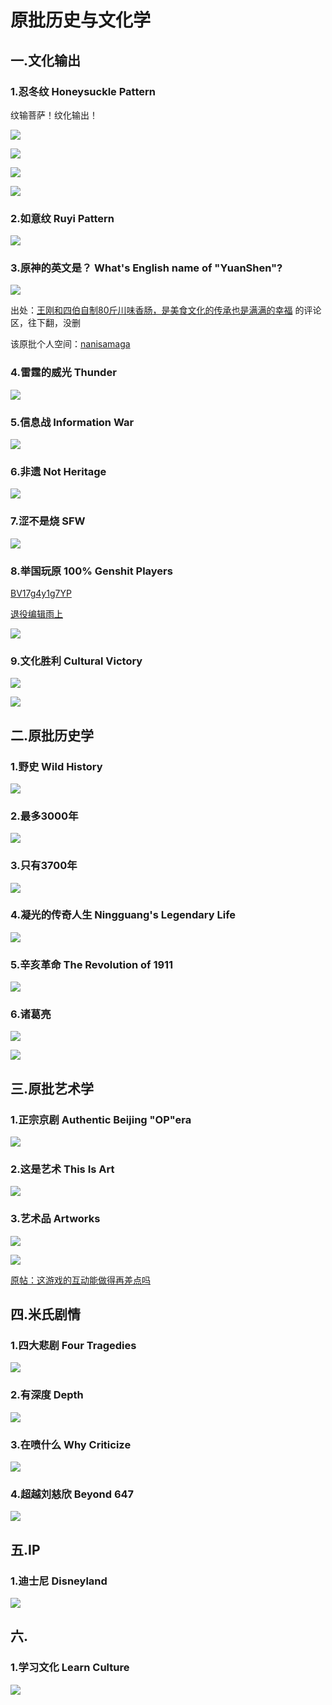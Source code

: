 # 原批历史与文化学

## 一.文化输出

### 1.忍冬纹  Honeysuckle Pattern

纹输菩萨！纹化输出！

![](https://github.com/DreamingCats/GenshitJokes/raw/main/genshitjokes/原批历史与文化学/忍冬纹1.jpg)

![](https://github.com/DreamingCats/GenshitJokes/raw/main/genshitjokes/原批历史与文化学/忍冬纹2.jpg)

![](https://github.com/DreamingCats/GenshitJokes/raw/main/genshitjokes/原批历史与文化学/忍冬纹3.jpg)

![](https://github.com/DreamingCats/GenshitJokes/raw/main/genshitjokes/原批历史与文化学/文化输出专区/忍冬纹与生理结构.jpg)

### 2.如意纹   Ruyi Pattern

![](https://github.com/DreamingCats/GenshitJokes/raw/main/genshitjokes/原批历史与文化学/如意纹.jpg)

### 3.原神的英文是？ What's English name of "YuanShen"?

![](https://github.com/DreamingCats/GenshitJokes/raw/main/genshitjokes/原批历史与文化学/文化输出专区/原神的英文是？.jpg)

出处：<a href="https://www.bilibili.com/video/BV1Na411k7GT?p=1&t=32" target="_blank">王刚和四伯自制80斤川味香肠，是美食文化的传承也是满满的幸福</a>  的评论区，往下翻，没删

该原批个人空间：<a href="https://space.bilibili.com/954799" target="_blank">nanisamaga</a>

### 4.雷霆的威光   Thunder

![](https://github.com/DreamingCats/GenshitJokes/raw/main/genshitjokes/原批历史与文化学/雷霆的威光.jpg)

### 5.信息战 Information War

![](https://github.com/DreamingCats/GenshitJokes/raw/main/genshitjokes/原批历史与文化学/信息战.jpg)


### 6.非遗   Not Heritage

![](https://github.com/DreamingCats/GenshitJokes/raw/main/genshitjokes/原批历史与文化学/非遗.jpg)

### 7.涩不是烧   SFW

![](https://github.com/DreamingCats/GenshitJokes/raw/main/genshitjokes/原批历史与文化学/涩不是烧.jpg)

### 8.举国玩原   100% Genshit Players

<a href="https://www.bilibili.com/video/BV17g4y1g7YP" target="_blank">BV17g4y1g7YP</a>

<a href="https://space.bilibili.com/1105429038" target="_blank">退役编辑雨上</a>

![](https://github.com/DreamingCats/GenshitJokes/raw/main/genshitjokes/原批历史与文化学/文化输出专区/举国玩原.jpg)

### 9.文化胜利   Cultural Victory

![](https://github.com/DreamingCats/GenshitJokes/raw/main/genshitjokes/原批历史与文化学/文化胜利1.jpg)

![](https://github.com/DreamingCats/GenshitJokes/raw/main/genshitjokes/原批历史与文化学/文化胜利2.jpg)

## 二.原批历史学

### 1.野史   Wild History

![](https://github.com/DreamingCats/GenshitJokes/raw/main/genshitjokes/原批历史与文化学/原批历史学/野史.jpg)

### 2.最多3000年

![](https://github.com/DreamingCats/GenshitJokes/raw/main/genshitjokes/原批历史与文化学/原批历史学/最多3000年.jpg)

### 3.只有3700年

![](https://github.com/DreamingCats/GenshitJokes/raw/main/genshitjokes/原批历史与文化学/原批历史学/只有3700年.jpg)

### 4.凝光的传奇人生   Ningguang's Legendary Life

![](https://github.com/DreamingCats/GenshitJokes/raw/main/genshitjokes/原批历史与文化学/原批历史学/凝光的传奇人生.jpg)

### 5.辛亥革命   The Revolution of 1911

![](https://github.com/DreamingCats/GenshitJokes/raw/main/genshitjokes/原批历史与文化学/原批历史学/辛亥革命.jpg)

### 6.诸葛亮

![](https://github.com/DreamingCats/GenshitJokes/raw/main/genshitjokes/原批历史与文化学/原批历史学/三国演义.jpg)

![](https://github.com/DreamingCats/GenshitJokes/raw/main/genshitjokes/原批历史与文化学/原批历史学/诸葛神棍.jpg)

## 三.原批艺术学

### 1.正宗京剧 Authentic Beijing "OP"era

![](https://github.com/DreamingCats/GenshitJokes/raw/main/genshitjokes/原批历史与文化学/原批艺术学/正宗京剧.jpg)

### 2.这是艺术   This Is Art

![](https://github.com/DreamingCats/GenshitJokes/raw/main/genshitjokes/原批历史与文化学/原批艺术学/这是艺术.jpg)

### 3.艺术品   Artworks

![](https://github.com/DreamingCats/GenshitJokes/raw/main/genshitjokes/原批历史与文化学/原批艺术学/艺术品1.jpg)

![](https://github.com/DreamingCats/GenshitJokes/raw/main/genshitjokes/原批历史与文化学/原批艺术学/艺术品2.jpg)

<a href="https://api.xiaoheihe.cn/v3/bbs/app/api/web/share?link_id=100955954" target="_blank">原帖：这游戏的互动能做得再差点吗</a>

## 四.米氏剧情

### 1.四大悲剧  Four Tragedies

![](https://github.com/DreamingCats/GenshitJokes/raw/main/genshitjokes/原批历史与文化学/米氏剧情/四大悲剧.jpg)

### 2.有深度   Depth

![](https://github.com/DreamingCats/GenshitJokes/raw/main/genshitjokes/原批历史与文化学/米氏剧情/有深度.jpg)

### 3.在喷什么   Why Criticize

![](https://github.com/DreamingCats/GenshitJokes/raw/main/genshitjokes/原批历史与文化学/米氏剧情/在喷什么.jpg)

### 4.超越刘慈欣   Beyond 647

![](https://github.com/DreamingCats/GenshitJokes/raw/main/genshitjokes/原批历史与文化学/米氏剧情/超越刘慈欣.jpg)

## 五.IP

### 1.迪士尼   Disneyland

![](https://github.com/DreamingCats/GenshitJokes/raw/main/genshitjokes/原批历史与文化学/迪士尼.jpg)

## 六.

### 1.学习文化   Learn Culture

![](https://github.com/DreamingCats/GenshitJokes/raw/main/genshitjokes/原批历史与文化学/学习文化.jpg)